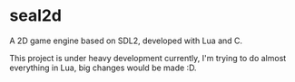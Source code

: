 # seal2d
A 2D game engine based on SDL2, developed with Lua and C.

This project is under heavy development currently, I'm trying to do almost everything in Lua, big changes would be made :D.

